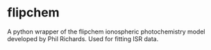 # flipchem
A python wrapper of the flipchem ionospheric photochemistry model developed by Phil Richards. Used for fitting ISR data.
